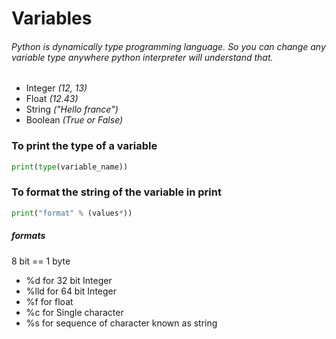 # Variables

###### Python is dynamically type programming language. So you can change any variable type anywhere python interpreter will understand that.

* Integer *(12, 13)*
* Float *(12.43)*
* String *("Hello france")*
* Boolean *(True or False)*

### To print the type of a variable

```python
print(type(variable_name))
```

### To format the string of the variable in print

```python
print("format" % (values*))
```

##### formats
8 bit == 1 byte
* %d for 32 bit Integer
* %lld for 64 bit Integer
* %f for float
* %c for Single character
* %s for sequence of character known as string
